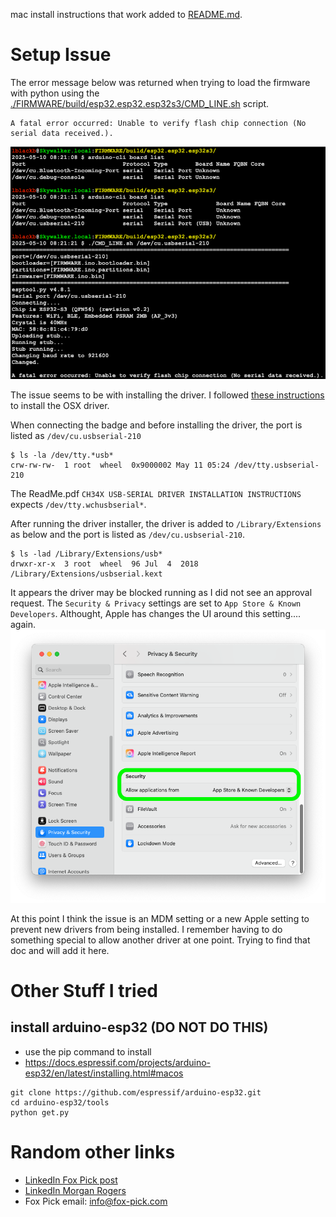 mac install instructions that work added to [README.md](README.md#macoslinux-setup).

# Setup Issue
The error message below was returned when trying to load the firmware with python using the [./FIRMWARE/build/esp32.esp32.esp32s3/CMD_LINE.sh](./FIRMWARE/build/esp32.esp32.esp32s3/CMD_LINE.sh) script.
```
A fatal error occurred: Unable to verify flash chip connection (No serial data received.).
```
[![./setup_issue/setup_issue.png](./setup_issue/setup_issue.png)](./setup_issue/setup_issue.png)

The issue seems to be with installing the driver.  I followed [these instructions](https://learn.sparkfun.com/tutorials/how-to-install-ch340-drivers/mac-osx) to install the OSX driver.

When connecting the badge and before installing the driver, the port is listed as `/dev/cu.usbserial-210`
```
$ ls -la /dev/tty.*usb*
crw-rw-rw-  1 root  wheel  0x9000002 May 11 05:24 /dev/tty.usbserial-210
```

The ReadMe.pdf `CH34X USB-SERIAL DRIVER INSTALLATION INSTRUCTIONS` expects `/dev/tty.wchusbserial*`.

After running the driver installer, the driver is added to `/Library/Extensions` as below and the port is listed as `/dev/cu.usbserial-210`.
```
$ ls -lad /Library/Extensions/usb*
drwxr-xr-x  3 root  wheel  96 Jul  4  2018 /Library/Extensions/usbserial.kext
```

It appears the driver may be blocked running as I did not see an
approval request.  The `Security & Privacy` settings are set to `App
Store & Known Developers`.  Althought, Apple has changes the UI around
this setting.... again.
[![./setup_issue/osx_security_setting.png](./setup_issue/osx_security_setting.png)](./setup_issue/osx_security_setting.png)

At this point I think the issue is an MDM setting or a new Apple
setting to prevent new drivers from being installed.  I remember
having to do something special to allow another driver at one point.
Trying to find that doc and will add it here.

# Other Stuff I tried
## install arduino-esp32 (DO NOT DO THIS)
* use the pip command to install
* https://docs.espressif.com/projects/arduino-esp32/en/latest/installing.html#macos
```
git clone https://github.com/espressif/arduino-esp32.git
cd arduino-esp32/tools
python get.py
```

# Random other links
* [LinkedIn Fox Pick post](https://www.linkedin.com/posts/fox-pick_badgelife-conlife-bsides-activity-7325704175009374208-14-E/)
* [LinkedIn Morgan Rogers](https://www.linkedin.com/in/morgan-rogers-b0b719112/)
* Fox Pick email: info@fox-pick.com
